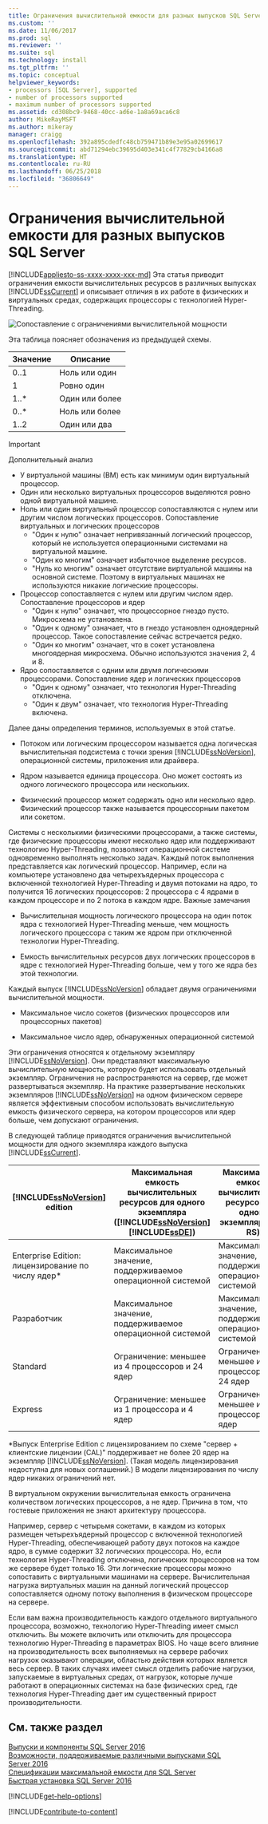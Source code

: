 ```yaml
---
title: Ограничения вычислительной емкости для разных выпусков SQL Server | Microsoft Docs
ms.custom: ''
ms.date: 11/06/2017
ms.prod: sql
ms.reviewer: ''
ms.suite: sql
ms.technology: install
ms.tgt_pltfrm: ''
ms.topic: conceptual
helpviewer_keywords:
- processors [SQL Server], supported
- number of processors supported
- maximum number of processors supported
ms.assetid: cd308bc9-9468-40cc-ad6e-1a8a69aca6c8
author: MikeRayMSFT
ms.author: mikeray
manager: craigg
ms.openlocfilehash: 392a895cdedfc48cb759471b89e3e95a02699617
ms.sourcegitcommit: abd71294ebc39695d403e341c4f77829cb4166a8
ms.translationtype: HT
ms.contentlocale: ru-RU
ms.lasthandoff: 06/25/2018
ms.locfileid: "36806649"
---
```

# <a name="compute-capacity-limits-by-edition-of-sql-server"></a>Ограничения вычислительной емкости для разных выпусков SQL Server
[!INCLUDE[appliesto-ss-xxxx-xxxx-xxx-md](../includes/appliesto-ss-xxxx-xxxx-xxx-md.md)]
  Эта статья приводит ограничения емкости вычислительных ресурсов в различных выпусках [!INCLUDE[ssCurrent](../includes/sscurrent-md.md)] и описывает отличия в их работе в физических и виртуальных средах, содержащих процессоры с технологией Hyper-Threading.  
  
 ![Сопоставление с ограничениями вычислительной мощности](../sql-server/media/compute-capacity-limits.gif "Сопоставление с ограничениями вычислительной мощности")  
  
 Эта таблица поясняет обозначения из предыдущей схемы.  
  
|Значение|Описание|  
|-----------|-----------------|  
|0..1|Ноль или один|  
|1|Ровно один|  
|1..\*|Один или более|  
|0..\*|Ноль или более|  
|1..2|Один или два|  
  
> [!IMPORTANT]  
> Дополнительный анализ  
>   
> - У виртуальной машины (ВМ) есть как минимум один виртуальный процессор.  
> - Один или несколько виртуальных процессоров выделяются ровно одной виртуальной машине.  
> - Ноль или один виртуальный процессор сопоставляются с нулем или другим числом логических процессоров. Сопоставление виртуальных и логических процессоров 
>     -   "Один к нулю" означает непривязанный логический процессор, который не используется операционными системами на виртуальной машине.  
>     -   "Один ко многим" означает избыточное выделение ресурсов.  
>     -   "Нуль ко многим" означает отсутствие виртуальной машины на основной системе. Поэтому в виртуальных машинах не используются никакие логические процессоры.  
> - Процессор сопоставляется с нулем или другим числом ядер. Сопоставление процессоров и ядер  
>     -   "Один к нулю" означает, что процессорное гнездо пусто. Микросхема не установлена.  
>     -   "Один к одному" означает, что в гнездо установлен одноядерный процессор. Такое сопоставление сейчас встречается редко.  
>     -   "Один ко многим" означает, что в сокет установлена многоядерная микросхема. Обычно используются значения 2, 4 и 8.  
> - Ядро сопоставляется с одним или двумя логическими процессорами. Сопоставление ядер и логических процессоров  
>     -   "Один к одному" означает, что технология Hyper-Threading отключена.  
>     -   "Один к двум" означает, что технология Hyper-Threading включена.  
  
 Далее даны определения терминов, используемых в этой статье.  
  
-   Потоком или логическим процессором называется одна логическая вычислительная подсистема с точки зрения [!INCLUDE[ssNoVersion](../includes/ssnoversion-md.md)], операционной системы, приложения или драйвера.  
  
-   Ядром называется единица процессора. Оно может состоять из одного логического процессора или нескольких.  
  
-   Физический процессор может содержать одно или несколько ядер. Физический процессор также называется процессорным пакетом или сокетом.  
  
Системы с несколькими физическими процессорами, а также системы, где физические процессоры имеют несколько ядер или поддерживают технологию Hyper-Threading, позволяют операционной системе одновременно выполнять несколько задач. Каждый поток выполнения представляется как логический процессор. Например, если на компьютере установлено два четырехъядерных процессора с включенной технологией Hyper-Threading и двумя потоками на ядро, то получится 16 логических процессоров: 2 процессора с 4 ядрами в каждом процессоре и по 2 потока в каждом ядре. Важные замечания  
  
-   Вычислительная мощность логического процессора на один поток ядра с технологией Hyper-Threading меньше, чем мощность логического процессора с таким же ядром при отключенной технологии Hyper-Threading.  
  
-   Емкость вычислительных ресурсов двух логических процессоров в ядре с технологией Hyper-Threading больше, чем у того же ядра без этой технологии.  
  
Каждый выпуск [!INCLUDE[ssNoVersion](../includes/ssnoversion-md.md)] обладает двумя ограничениями вычислительной мощности.  
  
- Максимальное число сокетов (физических процессоров или процессорных пакетов)  
  
- Максимальное число ядер, обнаруженных операционной системой  
  
Эти ограничения относятся к отдельному экземпляру [!INCLUDE[ssNoVersion](../includes/ssnoversion-md.md)]. Они представляют максимальную вычислительную мощность, которую будет использовать отдельный экземпляр. Ограничения не распространяются на сервер, где может развертываться экземпляр. На практике развертывание нескольких экземпляров [!INCLUDE[ssNoVersion](../includes/ssnoversion-md.md)] на одном физическом сервере является эффективным способом использовать вычислительную емкость физического сервера, на котором процессоров или ядер больше, чем допускают ограничения.  
  
В следующей таблице приводятся ограничения вычислительной мощности для одного экземпляра каждого выпуска [!INCLUDE[ssCurrent](../includes/sscurrent-md.md)].  
  
|[!INCLUDE[ssNoVersion](../includes/ssnoversion-md.md)] edition|Максимальная емкость вычислительных ресурсов для одного экземпляра ([!INCLUDE[ssNoVersion](../includes/ssnoversion-md.md)][!INCLUDE[ssDE](../includes/ssde-md.md)])|Максимальная емкость вычислительных ресурсов для одного экземпляра (AS, RS)|  
|---------------------------------------|--------------------------------------------------------------------------------------------------------|-------------------------------------------------------------------|  
|Enterprise Edition: лицензирование по числу ядер\*|Максимальное значение, поддерживаемое операционной системой|Максимальное значение, поддерживаемое операционной системой|  
|Разработчик|Максимальное значение, поддерживаемое операционной системой|Максимальное значение, поддерживаемое операционной системой|  
|Standard|Ограничение: меньшее из 4 процессоров и 24 ядер|Ограничение: меньшее из 4 процессоров и 24 ядер|  
|Express|Ограничение: меньшее из 1 процессора и 4 ядер|Ограничение: меньшее из 1 процессора и 4 ядер|  

\*Выпуск Enterprise Edition с лицензированием по схеме "сервер + клиентские лицензии (CAL)" поддерживает не более 20 ядер на экземпляр [!INCLUDE[ssNoVersion](../includes/ssnoversion-md.md)]. (Такая модель лицензирования недоступна для новых соглашений.) В модели лицензирования по числу ядер никаких ограничений нет.  
  
В виртуальном окружении вычислительная емкость ограничена количеством логических процессоров, а не ядер. Причина в том, что гостевые приложения не знают архитектуру процессора. 

Например, сервер с четырьмя сокетами, в каждом из которых размещен четырехъядерный процессор с включенной технологией Hyper-Threading, обеспечивающей работу двух потоков на каждое ядро, в сумме содержит 32 логических процессора. Но, если технология Hyper-Threading отключена, логических процессоров на том же сервере будет только 16. Эти логические процессоры можно сопоставить с виртуальными машинами на сервере. Вычислительная нагрузка виртуальных машин на данный логический процессор сопоставляется одному потоку выполнения в физическом процессоре на сервере.  
  
Если вам важна производительность каждого отдельного виртуального процессора, возможно, технологию Hyper-Threading имеет смысл отключить. Вы можете включить или отключить для процессора технологию Hyper-Threading в параметрах BIOS. Но чаще всего влияние на производительность всех выполняемых на сервере рабочих нагрузок оказывают операции, областью действия которых является весь сервер. В таких случаях имеет смысл отделить рабочие нагрузки, запускаемые в виртуальных средах, от нагрузок, которые лучше работают в операционных системах на базе физических сред, где технология Hyper-Threading дает им существенный прирост производительности.  
  
## <a name="see-also"></a>См. также раздел  
 [Выпуски и компоненты SQL Server 2016](../sql-server/editions-and-components-of-sql-server-2016.md)   
 [Возможности, поддерживаемые различными выпусками SQL Server 2016](~/sql-server/editions-and-supported-features-for-sql-server-2016.md)   
 [Спецификации максимальной емкости для SQL Server](../sql-server/maximum-capacity-specifications-for-sql-server.md)   
 [Быстрая установка SQL Server 2016](http://msdn.microsoft.com/library/672afac9-364d-4946-ad5d-8a2d89cf8d81)  

[!INCLUDE[get-help-options](../includes/paragraph-content/get-help-options.md)]

[!INCLUDE[contribute-to-content](../includes/paragraph-content/contribute-to-content.md)]
